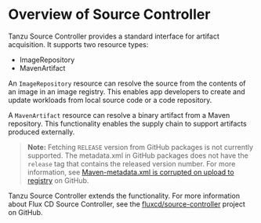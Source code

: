 # Overview of Source Controller

Tanzu Source Controller provides a standard interface for artifact acquisition.
It supports two resource types:

- ImageRepository
- MavenArtifact

An `ImageRepository` resource can resolve the source from the contents of an image in an image registry.
This enables app developers to create and update workloads from local source code or a code repository.

A `MavenArtifact` resource can resolve a binary artifact from a Maven repository. This functionality enables the supply chain to support artifacts produced externally.

>**Note:** Fetching `RELEASE` version from GitHub packages is not currently supported. The metadata.xml in GitHub packages does not have the `release` tag that contains the released version number. For more information, see [Maven-metadata.xml is corrupted on upload to registry](https://github.community/t/maven-metadata-xml-is-corrupted-on-upload-to-registry/177725) on GitHub.

Tanzu Source Controller extends the functionality. For more information about Flux CD Source Controller, see the
[fluxcd/source-controller](https://github.com/fluxcd/source-controller) project on GitHub.
